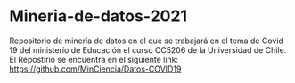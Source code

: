 # Mineria-de-datos-2021
Repositorio de minería de datos en el que se trabajará en el tema de Covid 19 del ministerio de Educación el curso CC5206 de la Universidad de Chile. 
El Repostirio se encuentra en el siguiente link: https://github.com/MinCiencia/Datos-COVID19

